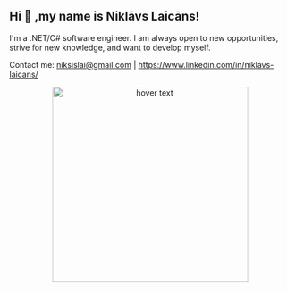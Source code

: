 ## Hi 👋 ,my name is Niklāvs Laicāns!

I'm a .NET/C# software engineer. I am always open to new opportunities, strive for new knowledge, and want to develop myself.

Contact me: niksislai@gmail.com | https://www.linkedin.com/in/niklavs-laicans/
<p align="center">
  <img src="https://iconape.com/wp-content/files/rr/352323/png/c-sharp-c-logo.png" width="350" title="hover text">
</p>
